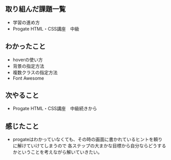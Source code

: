 
## 取り組んだ課題一覧
  - 学習の進め方
  - Progate HTML・CSS講座　中級
## わかったこと
  - hoverの使い方
  - 背景の指定方法
  - 複数クラスの指定方法
  - Font Awesome
## 次やること
  - Progate HTML・CSS講座　中級続きから
## 感じたこと
- progateはわかっていなくても、その時の画面に書かれているヒントを頼りに解けていけてしまうので
  各ステップの大まかな目標から自分ならどうするかということを考えながら解いていきたい。
